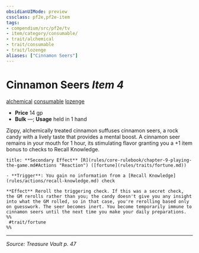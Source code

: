 ```yaml
---
obsidianUIMode: preview
cssclass: pf2e,pf2e-item
tags:
- compendium/src/pf2e/tv
- item/category/consumable/
- trait/alchemical
- trait/consumable
- trait/lozenge
aliases: ["Cinnamon Seers"]
---
```

# Cinnamon Seers *Item 4*  
[alchemical](alchemical.md "Alchemical Item Trait")  [consumable](consumable.md "Consumable Item Trait")  [lozenge](lozenge-tv.md "Lozenge Item Trait")  

- **Price** 14 gp
- **Bulk** —; **Usage** held in 1 hand

Zippy, alchemically treated cinnamon suffuses cinnamon seers, a rock candy with a lively taste that provides a mental boost. A cinnamon seer remains in your mouth for 1 hour, its stimulating flavor granting you a +1 item bonus to checks to Recall Knowledge.

```ad-embed-ability
title: **Secondary Effect** [R](rules/core-rulebook/chapter-9-playing-the-game.md#Actions "Reaction") ([fortune](rules/traits/fortune.md))

- **Trigger**: You gain no information from a [Recall Knowledge](rules/actions/recall-knowledge.md) check

**Effect** Reroll the triggering check. If this was a secret check, the GM rerolls rather than you; the candy doesn't give you any insight into what the GM rolled, so in that case, you're rerolling based only on guesswork. The seer becomes inert. You become temporarily immune to cinnamon seers until the next time you make your daily preparations.  
%%
 #trait/fortune 
%%
```


---
*Source: Treasure Vault p. 47*